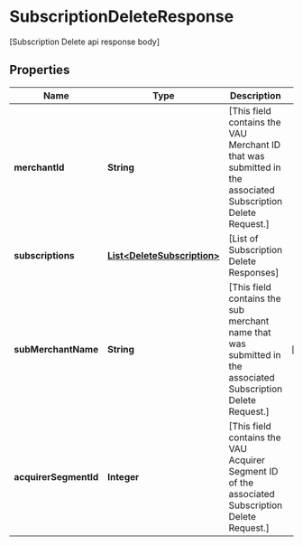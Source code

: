 

# SubscriptionDeleteResponse

[Subscription Delete api response body]

## Properties

| Name | Type | Description | Notes |
|------------ | ------------- | ------------- | -------------|
|**merchantId** | **String** | [This field contains the VAU Merchant ID that was submitted in the associated Subscription Delete Request.] |  |
|**subscriptions** | [**List&lt;DeleteSubscription&gt;**](DeleteSubscription.md) | [List of Subscription Delete Responses] |  |
|**subMerchantName** | **String** | [This field contains the sub merchant name that was submitted in the associated Subscription Delete Request.] |  [optional] |
|**acquirerSegmentId** | **Integer** | [This field contains the VAU Acquirer Segment ID of the associated Subscription Delete Request.] |  |




